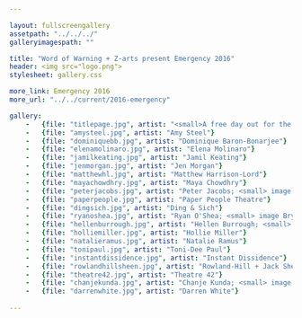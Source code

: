 ```yaml
---

layout: fullscreengallery
assetpath: "../../../"
galleryimagespath: ""

title: "Word of Warning + Z-arts present Emergency 2016"
header: <img src="logo.png">
stylesheet: gallery.css

more_link: Emergency 2016
more_url: "../../current/2016-emergency"

gallery:
    -   {file: "titlepage.jpg", artist: "<small>A free day out for the curious of all ages.",  show: "Maelstrom Theatre; image David Forrest</small>"}
    -   {file: "amysteel.jpg", artist: "Amy Steel"}
    -   {file: "dominiquebb.jpg", artist: "Dominique Baron-Bonarjee"}
    -   {file: "elenamolinaro.jpg", artist: "Elena Molinaro"}
    -   {file: "jamilkeating.jpg", artist: "Jamil Keating"}
    -   {file: "jenmorgan.jpg", artist: "Jen Morgan"}
    -   {file: "matthewhl.jpg", artist: "Matthew Harrison-Lord"}
    -   {file: "mayachowdhry.jpg", artist: "Maya Chowdhry"}
    -   {file: "peterjacobs.jpg", artist: "Peter Jacobs; <small> image Stephen Pictureman</small>"}
    -   {file: "paperpeople.jpg", artist: "Paper People Theatre"}
    -   {file: "dingsich.jpg", artist: "Ding & Sich"}
    -   {file: "ryanoshea.jpg", artist: "Ryan O'Shea; <small> image Bryan Slater</small>"}
    -   {file: "hellenburrough.jpg", artist: "Hellen Burrough; <small> image Julia Bauer</small>"}
    -   {file: "holliemiller.jpg", artist: "Hollie Miller"}
    -   {file: "natalieramus.jpg", artist: "Natalie Ramus"}
    -   {file: "tonipaul.jpg", artist: "Toni-Dee Paul"}
    -   {file: "instantdissidence.jpg", artist: "Instant Dissidence"}
    -   {file: "rowlandhillsheen.jpg", artist: "Rowland-Hill + Jack Sheen"}
    -   {file: "theatre42.jpg", artist: "Theatre 42"}
    -   {file: "chanjekunda.jpg", artist: "Chanje Kunda; <small> image design Lwimbo Kunda</small> "}
    -   {file: "darrenwhite.jpg", artist: "Darren White"}  
 
---
```

